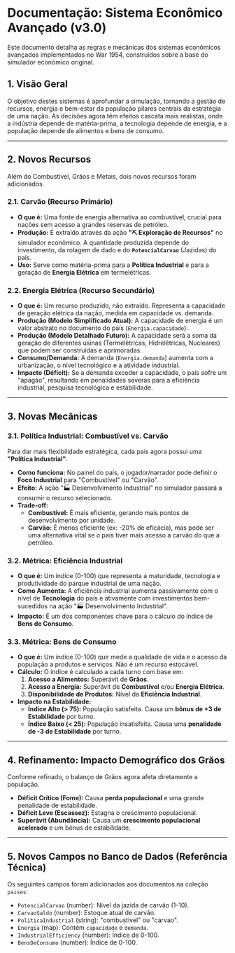 # Documentação: Sistema Econômico Avançado (v3.0)

Este documento detalha as regras e mecânicas dos sistemas econômicos avançados implementados no War 1954, construídos sobre a base do simulador econômico original.

## 1. Visão Geral

O objetivo destes sistemas é aprofundar a simulação, tornando a gestão de recursos, energia e bem-estar da população pilares centrais da estratégia de uma nação. As decisões agora têm efeitos cascata mais realistas, onde a indústria depende de matéria-prima, a tecnologia depende de energia, e a população depende de alimentos e bens de consumo.

---

## 2. Novos Recursos

Além do Combustível, Grãos e Metais, dois novos recursos foram adicionados.

### 2.1. Carvão (Recurso Primário)

- **O que é:** Uma fonte de energia alternativa ao combustível, crucial para nações sem acesso a grandes reservas de petróleo.
- **Produção:** É extraído através da ação **"⛏️ Exploração de Recursos"** no simulador econômico. A quantidade produzida depende do investimento, da rolagem de dado e do **`PotencialCarvao`** (Jazidas) do país.
- **Uso:** Serve como matéria-prima para a **Política Industrial** e para a geração de **Energia Elétrica** em termelétricas.

### 2.2. Energia Elétrica (Recurso Secundário)

- **O que é:** Um recurso produzido, não extraído. Representa a capacidade de geração elétrica da nação, medida em capacidade vs. demanda.
- **Produção (Modelo Simplificado Atual):** A capacidade de energia é um valor abstrato no documento do país (`Energia.capacidade`).
- **Produção (Modelo Detalhado Futuro):** A capacidade será a soma da geração de diferentes usinas (Termelétricas, Hidrelétricas, Nucleares) que podem ser construídas e aprimoradas.
- **Consumo/Demanda:** A demanda (`Energia.demanda`) aumenta com a urbanização, o nível tecnológico e a atividade industrial.
- **Impacto (Déficit):** Se a demanda exceder a capacidade, o país sofre um "apagão", resultando em penalidades severas para a eficiência industrial, pesquisa tecnológica e estabilidade.

---

## 3. Novas Mecânicas

### 3.1. Política Industrial: Combustível vs. Carvão

Para dar mais flexibilidade estratégica, cada país agora possui uma **"Política Industrial"**.

- **Como funciona:** No painel do país, o jogador/narrador pode definir o **Foco Industrial** para "Combustível" ou "Carvão".
- **Efeito:** A ação "🏭 Desenvolvimento Industrial" no simulador passará a consumir o recurso selecionado.
- **Trade-off:**
  - **Combustível:** É mais eficiente, gerando mais pontos de desenvolvimento por unidade.
  - **Carvão:** É menos eficiente (ex: -20% de eficácia), mas pode ser uma alternativa vital se o país tiver mais acesso a carvão do que a petróleo.

### 3.2. Métrica: Eficiência Industrial

- **O que é:** Um índice (0-100) que representa a maturidade, tecnologia e produtividade do parque industrial de uma nação.
- **Como Aumenta:** A eficiência industrial aumenta passivamente com o nível de **Tecnologia** do país e ativamente com investimentos bem-sucedidos na ação "🏭 Desenvolvimento Industrial".
- **Impacto:** É um dos componentes chave para o cálculo do índice de **Bens de Consumo**.

### 3.3. Métrica: Bens de Consumo

- **O que é:** Um índice (0-100) que mede a qualidade de vida e o acesso da população a produtos e serviços. Não é um recurso estocável.
- **Cálculo:** O índice é calculado a cada turno com base em:
  1. **Acesso a Alimentos:** Superávit de **Grãos**.
  2. **Acesso a Energia:** Superávit de **Combustível** e/ou **Energia Elétrica**.
  3. **Disponibilidade de Produtos:** Nível da **Eficiência Industrial**.
- **Impacto na Estabilidade:**
  - **Índice Alto (> 75):** População satisfeita. Causa um **bônus de +3 de Estabilidade** por turno.
  - **Índice Baixo (< 25):** População insatisfeita. Causa uma **penalidade de -3 de Estabilidade** por turno.

---

## 4. Refinamento: Impacto Demográfico dos Grãos

Conforme refinado, o balanço de Grãos agora afeta diretamente a população.

- **Déficit Crítico (Fome):** Causa **perda populacional** e uma grande penalidade de estabilidade.
- **Déficit Leve (Escassez):** Estagna o crescimento populacional.
- **Superávit (Abundância):** Causa um **crescimento populacional acelerado** e um bônus de estabilidade.

---

## 5. Novos Campos no Banco de Dados (Referência Técnica)

Os seguintes campos foram adicionados aos documentos na coleção `paises`:

- `PotencialCarvao` (number): Nível da jazida de carvão (1-10).
- `CarvaoSaldo` (number): Estoque atual de carvão.
- `PoliticaIndustrial` (string): "combustivel" ou "carvao".
- `Energia` (map): Contém `capacidade` e `demanda`.
- `IndustrialEfficiency` (number): Índice de 0-100.
- `BensDeConsumo` (number): Índice de 0-100.
